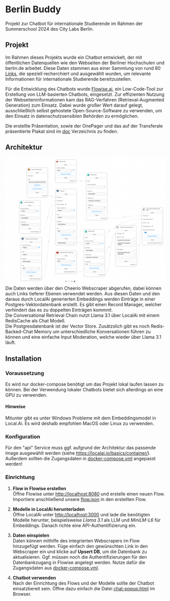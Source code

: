 # Berlin Buddy 

Projekt zur Chatbot für internationale Studierende im Rahmen der Summerschool 2024 des City Labs Berlin.

## Projekt
Im Rahmen dieses Projekts wurde ein Chatbot entwickelt, der mit öffentlichen Datenquellen wie den Webseiten der Berliner Hochschulen und berlin.de arbeitet. Diese Daten stammen aus einer Sammlung von rund 80 [Links](links.csv), die speziell recherchiert und ausgewählt wurden, um relevante Informationen für internationale Studierende bereitzustellen.

Für die Entwicklung des Chatbots wurde [Flowise.ai](https://flowiseai.com), ein Low-Code-Tool zur Erstellung von LLM-basierten Chatbots, eingesetzt. Zur effizienten Nutzung der Webseiteninformationen kam das RAG-Verfahren (Retrieval-Augmented Generation) zum Einsatz. Dabei wurde großer Wert darauf gelegt, ausschließlich selbst gehostete Open-Source-Software zu verwenden, um den Einsatz in datenschutzsensiblen Behörden zu ermöglichen.

Die erstellte Präsentation, sowie der OnePager und das auf der Transferale präsentierte Plakat sind im [doc](doc) Verzeichnis zu finden.

## Architektur
![Flow](doc/flow.png)
Die Daten werden über den Cheerio Webscraper abgerufen, dabei können auch Links tieferer Ebenen verwendet werden. Aus diesen Daten und den daraus durch LocalAi generierten Embeddings werden Einträge in einer Postgres-Vektordatenbank erstellt. 
Es gibt einen Record Manager, welcher verhindert das es zu doppelten Einträgen kommmt.    
Die Conversational Retrieval Chain nutzt Llama 3.1 über LocalAi mit einem RedisCache als Chat Modell.   
Die Postgresdatenbank ist der Vector Store. Zusätzslich gibt es noch Redis-Backed-Chat Memory um unterschiedliche Konversationen führen zu können und eine einfache Input Moderation, welche wieder über Llama 3.1 läuft.


## Installation

### Voraussetzung
Es wird nur docker-compose benötigt um das Projekt lokal laufen lassen zu können. Bei der Verwendung lokaler Chatbots bietet sich allerdings an eine GPU zu verwenden.

#### Hinweise
Mitunter gibt es unter Windows Probleme mit dem Embeddingsmodel in Local.Ai. Es wird deshalb empfohlen MacOS oder Linux zu verwenden.


### Konfiguration 
Für den "api" Service muss ggf. aufgrund der Architektur das passende Image ausgewählt werden (siehe https://localai.io/basics/container/).
Außerdem sollten die Zugangsdaten in [docker-compose.yml](docker-compose.yml) angepasst werden!

### Einrichtung
1. **Flow in Flowise erstellen**  
   Öffne Flowise unter [http://localhost:8080](http://localhost:8080) und erstelle einen neuen Flow. Importiere anschließend unsere [flow.json](data/flow.json) in den erstellten Flow.

2. **Modelle in LocalAi herunterladen**  
   Öffne LocalAi unter [http://localhost:3000](http://localhost:3000) und lade die benötigten Modelle herunter, beispielsweise *Llama 3.1* als LLM und *MiniLM-L6* für Embeddings. Danach richte eine API-Authentifizierung ein.

3. **Daten einspielen**  
   Daten können mithilfe des integrierten Webscrapers im Flow hinzugefügt werden. Füge einfach den gewünschten Link in den Webscraper ein und klicke auf **Upsert DB**, um die Datenbank zu aktualisieren. Ggf. müssen noch die Authentifizierungen für den Datenbankzugang in Flowise angelegt werden. Nutze dafür die Zugangsdaten aus [docker-compose.yml](docker-compose.yml).

4. **Chatbot verwenden**  
   Nach der Einrichtung des Flows und der Modelle sollte der Chatbot einsatzbereit sein. Öffne dazu einfach die Datei [chat-popup.html](chat/chat-popup.html) im Browser.

